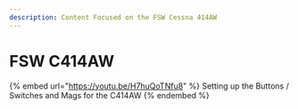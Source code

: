 ```yaml
---
description: Content Focused on the FSW Cessna 414AW
---
```


# FSW C414AW

{% embed url="https://youtu.be/H7huQoTNfu8" %}
Setting up the Buttons / Switches and Mags for the C414AW
{% endembed %}
